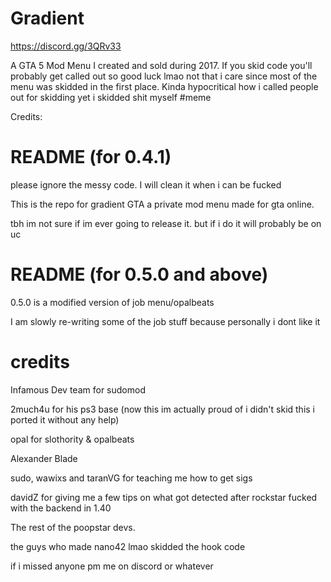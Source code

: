 # Gradient

https://discord.gg/3QRv33

A GTA 5 Mod Menu I created and sold during 2017. If you skid code you'll probably get called out so good luck lmao not that i care since most of the menu was skidded in the first place. Kinda hypocritical how i called people out for skidding yet i skidded shit myself #meme


Credits:



# README (for 0.4.1) #

please ignore the messy code. I will clean it when i can be fucked

This is the repo for gradient GTA a private mod menu made for gta online. 

tbh im not sure if im ever going to release it. but if i do it will probably be on uc


# README (for 0.5.0 and above) #

0.5.0 is a modified version of job menu/opalbeats

I am slowly re-writing some of the job stuff because personally i dont like it





# credits #

Infamous Dev team for sudomod

2much4u for his ps3 base (now this im actually proud of i didn't skid this i ported it without any help)

opal for slothority & opalbeats

Alexander Blade

sudo, wawixs and taranVG for teaching me how to get sigs

davidZ for giving me a few tips on what got detected after rockstar fucked with the backend in 1.40

The rest of the poopstar devs.

the guys who made nano42 lmao skidded the hook code 

if i missed anyone pm me on discord or whatever
